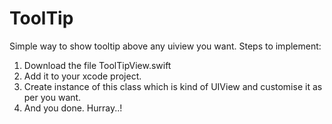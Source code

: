 # ToolTip
Simple way to show tooltip above any uiview you want.
Steps to implement:
1. Download the file ToolTipView.swift
2. Add it to your xcode project.
3. Create instance of this class which is kind of UIView and customise it as per you want.
4. And you done. Hurray..!
